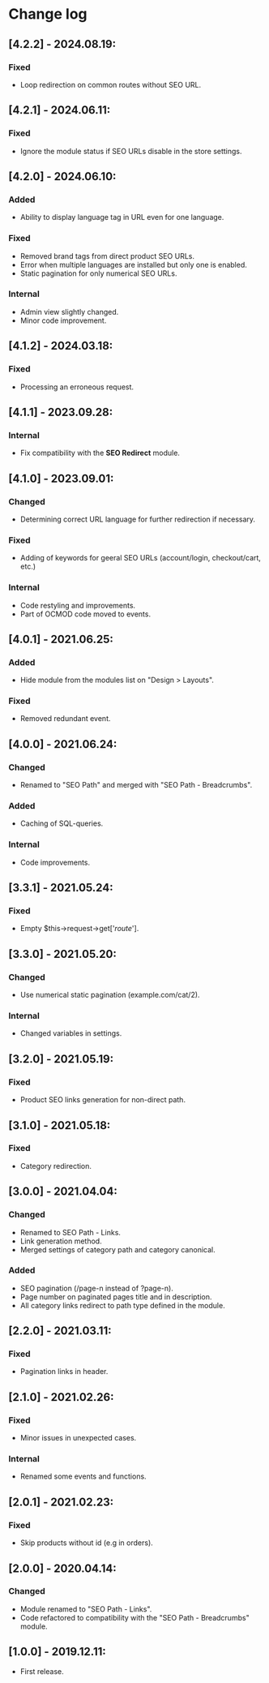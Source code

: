 # Change log

## [4.2.2] - 2024.08.19:
### Fixed
- Loop redirection on common routes without SEO URL.

## [4.2.1] - 2024.06.11:
### Fixed
- Ignore the module status if SEO URLs disable in the store settings.

## [4.2.0] - 2024.06.10:
### Added
- Ability to display language tag in URL even for one language.
### Fixed
- Removed brand tags from direct product SEO URLs.
- Error when multiple languages ​​are installed but only one is enabled.
- Static pagination for only numerical SEO URLs.
### Internal
- Admin view slightly changed.
- Minor code improvement.

## [4.1.2] - 2024.03.18:
### Fixed
- Processing an erroneous request.

## [4.1.1] - 2023.09.28:
### Internal
- Fix compatibility with the **SEO Redirect** module.

## [4.1.0] - 2023.09.01:
### Changed
- Determining correct URL language for further redirection if necessary.
### Fixed
- Adding of keywords for geeral SEO URLs (account/login, checkout/cart, etc.)
### Internal
- Code restyling and improvements.
- Part of OCMOD code moved to events.

## [4.0.1] - 2021.06.25:
### Added
- Hide module from the modules list on "Design > Layouts".
### Fixed
- Removed redundant event.

## [4.0.0] - 2021.06.24:
### Changed
- Renamed to "SEO Path" and merged with "SEO Path - Breadcrumbs".
### Added
- Caching of SQL-queries.
### Internal
- Code improvements.

## [3.3.1] - 2021.05.24:
### Fixed
- Empty $this->request->get['_route_'].

## [3.3.0] - 2021.05.20:
### Changed
- Use numerical static pagination (example.com/cat/2).
### Internal
- Changed variables in settings.

## [3.2.0] - 2021.05.19:
### Fixed
- Product SEO links generation for non-direct path.

## [3.1.0] - 2021.05.18:
### Fixed
- Category redirection.

## [3.0.0] - 2021.04.04:
### Changed
- Renamed to SEO Path - Links.
- Link generation method.
- Merged settings of category path and category canonical.
### Added
- SEO pagination (/page-n instead of ?page-n).
- Page number on paginated pages title and in description.
- All category links redirect to path type defined in the module.

## [2.2.0] - 2021.03.11:
### Fixed
- Pagination links in header.

## [2.1.0] - 2021.02.26:
### Fixed
- Minor issues in unexpected cases.
### Internal
- Renamed some events and functions.

## [2.0.1] - 2021.02.23:
### Fixed
- Skip products without id (e.g in orders).

## [2.0.0] - 2020.04.14:
### Changed
- Module renamed to "SEO Path - Links".
- Code refactored to compatibility with the "SEO Path - Breadcrumbs" module.

## [1.0.0] - 2019.12.11:
- First release.

